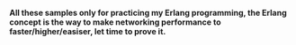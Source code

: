 **All these samples only for practicing my Erlang programming, the Erlang concept is the way to make networking performance to faster/higher/easiser, let time to prove it.**
